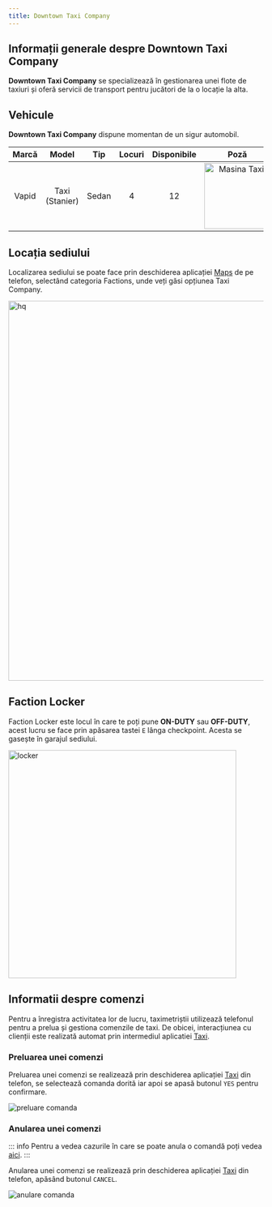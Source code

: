 ```yaml
---
title: Downtown Taxi Company
---
```


## Informații generale despre Downtown Taxi Company

**Downtown Taxi Company** se specializează în gestionarea unei flote de taxiuri și oferă servicii de transport pentru jucători de la o locație la alta.

## Vehicule

**Downtown Taxi Company** dispune momentan de un sigur automobil.

| Marcă | Model | Tip | Locuri | Disponibile | Poză |
| :-----------: | :-----------: | :-----------: | :-----------: | :-----------: | :-----------: |
| Vapid | Taxi (Stanier) | Sedan | 4 | 12 | <Img src = "https://i.imgur.com/Q5OQwOE.png" alt="Masina Taxi" width="130px"/>

## Locația sediului

Localizarea sediului se poate face prin deschiderea aplicației [Maps](https://wiki.liberty.mp/general/phone#maps) de pe telefon, selectând categoria Factions, unde veți găsi opțiunea Taxi Company.

<Image src = "https://i.imgur.com/182YJzx.png" alt="hq" width="750px"/>

## Faction Locker

Faction Locker este locul în care te poți pune **ON-DUTY** sau **OFF-DUTY**, acest lucru se face prin apăsarea tastei `E` lânga checkpoint. Acesta se gasește în garajul sediului.
 
<Image src = "https://i.imgur.com/p1tTdPG.png" alt="locker" width="450px" />

## Informatii despre comenzi

Pentru a înregistra activitatea lor de lucru, taximetriștii utilizează telefonul pentru a prelua și gestiona comenzile de taxi. De obicei, interacțiunea cu clienții este realizată automat prin intermediul aplicatiei [Taxi](https://wiki.liberty.mp/general/phone#taxi).

### Preluarea unei comenzi 

Preluarea unei comenzi se realizează prin deschiderea aplicației [Taxi](https://wiki.liberty.mp/general/phone#taxi) din telefon, se selectează comanda dorită iar apoi se apasă butonul `YES` pentru confirmare.

<Img src = "https://i.imgur.com/o8NNmKw.gif" alt="preluare comanda"/>

### Anularea unei comenzi

::: info Pentru a vedea cazurile în care se poate anula o comandă poți vedea [aici](https://ucp.liberty.mp/forums/post/6/reply/4). :::

Anularea unei comenzi se realizează prin deschiderea aplicației [Taxi](https://wiki.liberty.mp/general/phone#taxi) din telefon, apăsând butonul `CANCEL`.

<Img src = "https://i.imgur.com/C09Ik0E.gif" alt = "anulare comanda"/>

